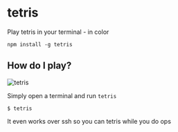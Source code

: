 # tetris

Play tetris in your terminal - in color

	npm install -g tetris

## How do I play?

![tetris](https://raw.github.com/mafintosh/tetris/master/tetris.png)

Simply open a terminal and run `tetris`

	$ tetris

It even works over ssh so you can tetris while you do ops